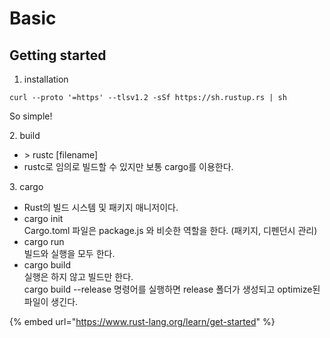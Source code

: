 # Basic

## Getting started

1. installation

```
curl --proto '=https' --tlsv1.2 -sSf https://sh.rustup.rs | sh
```

So simple!

2\. build

* &#x20;\> rustc \[filename]
* rustc로 임의로 빌드할 수 있지만 보통 cargo를 이용한다.

3\. cargo

* Rust의 빌드 시스템 및 패키지 매니저이다.
* cargo init\
  Cargo.toml 파일은 package.js 와 비슷한 역할을 한다. (패키지, 디펜던시 관리)
* cargo run\
  빌드와 실행을 모두 한다.&#x20;
* cargo build\
  실행은 하지 않고 빌드만 한다.\
  cargo build --release 명령어를 실행하면 release 폴더가 생성되고 optimize된 파일이 생긴다.

{% embed url="https://www.rust-lang.org/learn/get-started" %}


